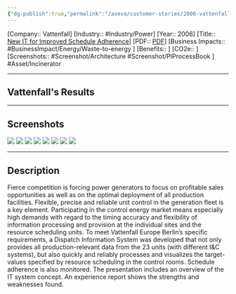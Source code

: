 ```yaml
---
{"dg-publish":true,"permalink":"/aveva/customer-stories/2006-vattenfall-new-it-for-improved-schedule-adherence/","dgPassFrontmatter":true}
---
```


[Company:: Vattenfall]
[Industry:: #Industry/Power]
[Year:: 2006]
[Title:: [New IT for Improved Schedule Adherence](https://resources.osisoft.com/presentations/new-it-for-improved-schedule-adherence/)]
[PDF:: [PDF](https://cdn.osisoft.com/corp/en/media/presentations/2006/UsersConference/fr-01-01a_lubisch_vattenfall.pdf)]
[Business Impacts:: #BusinessImpact/Energy/Waste-to-energy  ]
[Benefits:: ]
[CO2e:: ]
[Screenshots:: #Screenshot/Architecture #Screenshot/PIProcessBook  ] 
#Asset/Incinerator

---
## Vattenfall's Results

---
## Screenshots
![](https://i.imgur.com/pGdytUQ.png)
![](https://i.imgur.com/5ogXJtQ.png)
![](https://i.imgur.com/WCT8wrH.png)
![](https://i.imgur.com/oQGpwT0.png)
![](https://i.imgur.com/hdyX1lk.png)
![](https://i.imgur.com/DGJ4X28.png)
![](https://i.imgur.com/uWd6Jto.png)
![](https://i.imgur.com/FK3MBXn.png)

---
## Description
Fierce competition is forcing power generators to focus on profitable sales opportunities as well as on the optimal deployment of all production facilities. Flexible, precise and reliable unit control in the generation fleet is a key element. Participating in the control energy market means especially high demands with regard to the timing accuracy and flexibility of information processing and provision at the individual sites and the resource scheduling units. To meet Vattenfall Europe Berlin’s specific requirements, a Dispatch Information System was developed that not only provides all production-relevant data from the 23 units (with different I&C systems), but also quickly and reliably processes and visualizes the target-values specified by resource scheduling in the control rooms. Schedule adherence is also monitored. The presentation includes an overview of the IT system concept. An experience report shows the strengths and weaknesses found.

